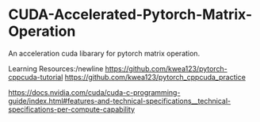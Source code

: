 # CUDA-Accelerated-Pytorch-Matrix-Operation
An acceleration cuda libarary for pytorch matrix operation.

Learning Resources:/newline
https://github.com/kwea123/pytorch-cppcuda-tutorial
https://github.com/kwea123/pytorch_cppcuda_practice

https://docs.nvidia.com/cuda/cuda-c-programming-guide/index.html#features-and-technical-specifications__technical-specifications-per-compute-capability

